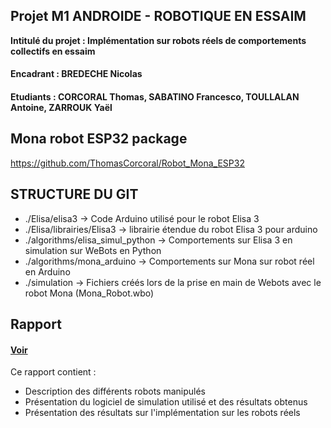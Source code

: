 ## Projet M1 ANDROIDE - ROBOTIQUE EN ESSAIM

**Intitulé du projet : Implémentation sur robots réels de comportements collectifs en essaim**

#### Encadrant : BREDECHE Nicolas

#### Etudiants : CORCORAL Thomas, SABATINO Francesco, TOULLALAN Antoine, ZARROUK Yaël 

## Mona robot ESP32 package

https://github.com/ThomasCorcoral/Robot_Mona_ESP32

## STRUCTURE DU GIT

<ul>
  <li>./Elisa/elisa3 -> Code Arduino utilisé pour le robot Elisa 3</li>
  <li>./Elisa/librairies/Elisa3 -> librairie étendue du robot Elisa 3 pour arduino</li>
  <li>./algorithms/elisa_simul_python -> Comportements sur Elisa 3 en simulation sur WeBots en Python</li>
  <li>./algorithms/mona_arduino -> Comportements sur Mona sur robot réel en Arduino</li>
  <li>./simulation -> Fichiers créés lors de la prise en main de Webots avec le robot Mona (Mona_Robot.wbo)</li>
</ul>

## Rapport

#### <a target="_blank" href="https://github.com/AntoineToullalan/Projet_ANDROIDE_Robots_en_essaim/blob/main/Rapport_Projet_ANDROIDE.pdf" title="Rapport">Voir</a>

Ce rapport contient :
<ul>
  <li>Description des différents robots manipulés</li>
  <li>Présentation du logiciel de simulation utilisé et des résultats obtenus</li>
  <li>Présentation des résultats sur l'implémentation sur les robots réels</li>
</ul>

